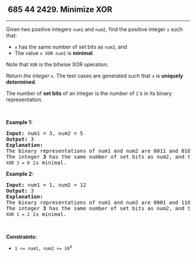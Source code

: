 <h2> 685 44
2429. Minimize XOR</h2><hr><div><p>Given two positive integers <code>num1</code> and <code>num2</code>, find the positive integer <code>x</code> such that:</p>

<ul>
	<li><code>x</code> has the same number of set bits as <code>num2</code>, and</li>
	<li>The value <code>x XOR num1</code> is <strong>minimal</strong>.</li>
</ul>

<p>Note that <code>XOR</code> is the bitwise XOR operation.</p>

<p>Return <em>the integer </em><code>x</code>. The test cases are generated such that <code>x</code> is <strong>uniquely determined</strong>.</p>

<p>The number of <strong>set bits</strong> of an integer is the number of <code>1</code>'s in its binary representation.</p>

<p>&nbsp;</p>
<p><strong class="example">Example 1:</strong></p>

<pre><strong>Input:</strong> num1 = 3, num2 = 5
<strong>Output:</strong> 3
<strong>Explanation:</strong>
The binary representations of num1 and num2 are 0011 and 0101, respectively.
The integer <strong>3</strong> has the same number of set bits as num2, and the value <code>3 XOR 3 = 0</code> is minimal.
</pre>

<p><strong class="example">Example 2:</strong></p>

<pre><strong>Input:</strong> num1 = 1, num2 = 12
<strong>Output:</strong> 3
<strong>Explanation:</strong>
The binary representations of num1 and num2 are 0001 and 1100, respectively.
The integer <strong>3</strong> has the same number of set bits as num2, and the value <code>3 XOR 1 = 2</code> is minimal.
</pre>

<p>&nbsp;</p>
<p><strong>Constraints:</strong></p>

<ul>
	<li><code>1 &lt;= num1, num2 &lt;= 10<sup>9</sup></code></li>
</ul>
</div>